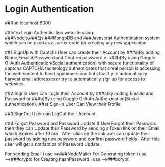 # Login Authentication

##Run
localhost:8000

##Intro
Login Authentication website using ###Nodejs,###Ejs,###MongoDB and ###Javascript
Authentication system which can be used as a starter code for creating any new application

##1.SignUp with Captcha
User can create their Account by 
###a)By adding Name,EmailId,Password and Confirm password or
###b)By using Goggle O-Auth Authentication(Social authentication)
with secure functionality of captcha
CAPTCHA technology authenticates that a real person is accessing the web content to block spammers and 
bots that try to automatically harvest email addresses or try to automatically sign up for access to websites.

##2.SignIn
User can LogIn their Account by 
###a)By adding EmailId and Password or
###b)By using Goggle O-Auth Authentication(Social authentication).
After Sign-In User Can View their Profile

##3.SignOut
User can LogOut their Account.

##4.Forgot Password and Password Update
If User Forgot their Password then they can Update their Password by sending a Token link on their Email which expires after 10 min .
After click on the link user can update their password by adding new password and confirm password fields .
After this user will get a notifaction of Password Update .

For sending Email i use         ==>###NodeMailer
For Generating token i use      ==>###crypto
for Creating hashPassword i use ==>###bcrypt

